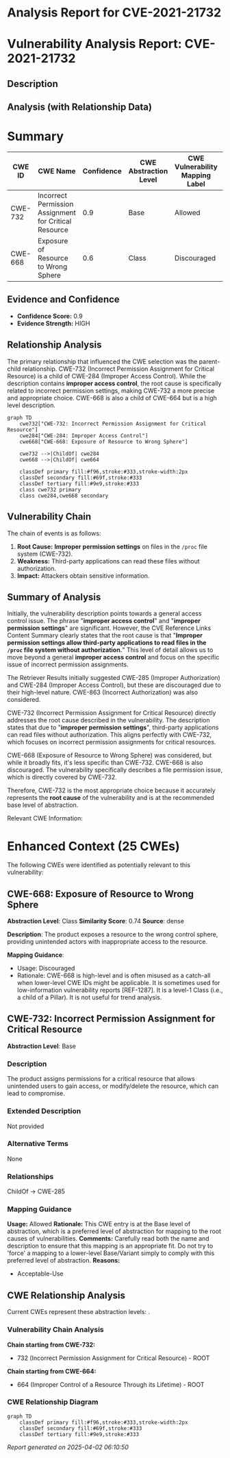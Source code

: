 # Analysis Report for CVE-2021-21732

# Vulnerability Analysis Report: CVE-2021-21732

## Description



## Analysis (with Relationship Data)

# Summary
| CWE ID | CWE Name | Confidence | CWE Abstraction Level | CWE Vulnerability Mapping Label | CWE-Vulnerability Mapping Notes |
|---|---|---|---|---|---|
| CWE-732 | Incorrect Permission Assignment for Critical Resource | 0.9 | Base | Allowed | Primary CWE |
| CWE-668 | Exposure of Resource to Wrong Sphere | 0.6 | Class | Discouraged | Secondary Candidate |

## Evidence and Confidence

*   **Confidence Score:** 0.9
*   **Evidence Strength:** HIGH

## Relationship Analysis
The primary relationship that influenced the CWE selection was the parent-child relationship. CWE-732 (Incorrect Permission Assignment for Critical Resource) is a child of CWE-284 (Improper Access Control). While the description contains **improper access control**, the root cause is specifically related to incorrect permission settings, making CWE-732 a more precise and appropriate choice. CWE-668 is also a child of CWE-664 but is a high level description.

```mermaid
graph TD
    cwe732["CWE-732: Incorrect Permission Assignment for Critical Resource"]
    cwe284["CWE-284: Improper Access Control"]
    cwe668["CWE-668: Exposure of Resource to Wrong Sphere"]

    cwe732 -->|ChildOf| cwe284
    cwe668 -->|ChildOf| cwe664
    
    classDef primary fill:#f96,stroke:#333,stroke-width:2px
    classDef secondary fill:#69f,stroke:#333
    classDef tertiary fill:#9e9,stroke:#333
    class cwe732 primary
    class cwe284,cwe668 secondary
```

## Vulnerability Chain
The chain of events is as follows:
1.  **Root Cause:** **Improper permission settings** on files in the `/proc` file system (CWE-732).
2.  **Weakness:** Third-party applications can read these files without authorization.
3.  **Impact:** Attackers obtain sensitive information.

## Summary of Analysis
Initially, the vulnerability description points towards a general access control issue. The phrase "**improper access control**" and "**improper permission settings**" are significant. However, the CVE Reference Links Content Summary clearly states that the root cause is that "**Improper permission settings allow third-party applications to read files in the `/proc` file system without authorization.**" This level of detail allows us to move beyond a general **improper access control** and focus on the specific issue of incorrect permission assignments.

The Retriever Results initially suggested CWE-285 (Improper Authorization) and CWE-284 (Improper Access Control), but these are discouraged due to their high-level nature. CWE-863 (Incorrect Authorization) was also considered.

CWE-732 (Incorrect Permission Assignment for Critical Resource) directly addresses the root cause described in the vulnerability. The description states that due to "**improper permission settings**", third-party applications can read files without authorization. This aligns perfectly with CWE-732, which focuses on incorrect permission assignments for critical resources.

CWE-668 (Exposure of Resource to Wrong Sphere) was considered, but while it broadly fits, it's less specific than CWE-732. CWE-668 is also discouraged. The vulnerability specifically describes a file permission issue, which is directly covered by CWE-732.

Therefore, CWE-732 is the most appropriate choice because it accurately represents the **root cause** of the vulnerability and is at the recommended base level of abstraction.

Relevant CWE Information:

# Enhanced Context (25 CWEs)
The following CWEs were identified as potentially relevant to this vulnerability:

## CWE-668: Exposure of Resource to Wrong Sphere
**Abstraction Level**: Class
**Similarity Score**: 0.74
**Source**: dense

**Description**:
The product exposes a resource to the wrong control sphere, providing unintended actors with inappropriate access to the resource.

**Mapping Guidance**:
- Usage: Discouraged
- Rationale: CWE-668 is high-level and is often misused as a catch-all when lower-level CWE IDs might be applicable. It is sometimes used for low-information vulnerability reports [REF-1287]. It is a level-1 Class (i.e., a child of a Pillar). It is not useful for trend analysis.

## CWE-732: Incorrect Permission Assignment for Critical Resource
**Abstraction Level**: Base

### Description
The product assigns permissions for a critical resource that allows unintended users to gain access, or modify/delete the resource, which can lead to compromise.

### Extended Description
Not provided

### Alternative Terms
None

### Relationships
ChildOf -> CWE-285

### Mapping Guidance
**Usage:** Allowed
**Rationale:** This CWE entry is at the Base level of abstraction, which is a preferred level of abstraction for mapping to the root causes of vulnerabilities.
**Comments:** Carefully read both the name and description to ensure that this mapping is an appropriate fit. Do not try to 'force' a mapping to a lower-level Base/Variant simply to comply with this preferred level of abstraction.
**Reasons:**
- Acceptable-Use


## CWE Relationship Analysis

Current CWEs represent these abstraction levels: .


### Vulnerability Chain Analysis

**Chain starting from CWE-732:**
- 732 (Incorrect Permission Assignment for Critical Resource) - ROOT


**Chain starting from CWE-664:**
- 664 (Improper Control of a Resource Through its Lifetime) - ROOT



### CWE Relationship Diagram

```mermaid
graph TD
    classDef primary fill:#f96,stroke:#333,stroke-width:2px
    classDef secondary fill:#69f,stroke:#333
    classDef tertiary fill:#9e9,stroke:#333
```



*Report generated on 2025-04-02 06:10:50*

